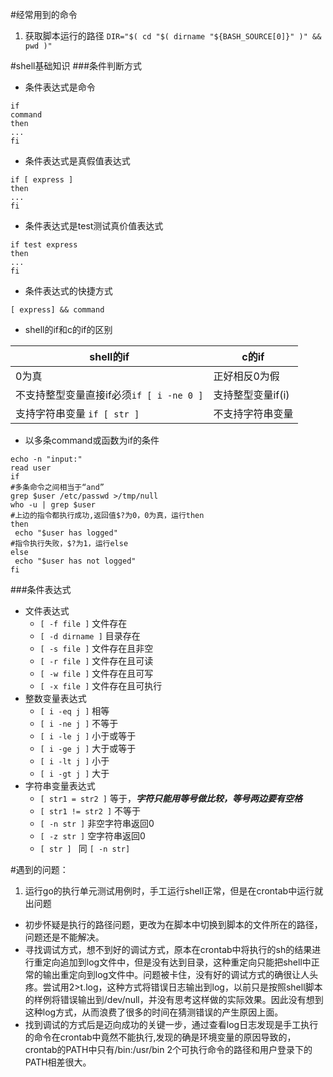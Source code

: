 #经常用到的命令
1. 获取脚本运行的路径
`DIR="$( cd "$( dirname "${BASH_SOURCE[0]}" )" && pwd )"`

#shell基础知识
###条件判断方式

 + 条件表达式是命令
```shell
if
command
then
...
fi
```
 + 条件表达式是真假值表达式
```shell
if [ express ]
then
...
fi
```
 + 条件表达式是test测试真价值表达式
```shell
if test express
then
...
fi
```
 + 条件表达式的快捷方式
```shell
[ express] && command
```
 + shell的if和c的if的区别

shell的if|c的if
---------|-----
0为真|正好相反0为假
不支持整型变量直接if必须`if [ i -ne 0 ]` | 支持整型变量if(i)
支持字符串变量 `if [ str ]` | 不支持字符串变量

+ 以多条command或函数为if的条件
```shell
echo -n "input:"
read user
if
#多条命令之间相当于“and”
grep $user /etc/passwd >/tmp/null      
who -u | grep $user
#上边的指令都执行成功,返回值$?为0，0为真，运行then
then
 echo "$user has logged"
#指令执行失败，$?为1，运行else 
else                           
 echo "$user has not logged"
fi  
```
###条件表达式
+ 文件表达式
  + `[ -f file ]` 文件存在
  + `[ -d dirname ]` 目录存在
  + `[ -s file ]` 文件存在且非空
  + `[ -r file ]` 文件存在且可读
  + `[ -w file ]` 文件存在且可写
  + `[ -x file ]` 文件存在且可执行
+ 整数变量表达式
  + `[ i -eq j ]` 相等
  + `[ i -ne j ]` 不等于
  + `[ i -le j ]` 小于或等于
  + `[ i -ge j ]` 大于或等于
  + `[ i -lt j ]` 小于
  + `[ i -gt j ]` 大于
+ 字符串变量表达式
  + `[ str1 = str2 ]` 等于，***字符只能用等号做比较，等号两边要有空格***
  + `[ str1 != str2 ]` 不等于
  + `[ -n str ]` 非空字符串返回0
  + `[ -z str ]` 空字符串返回0
  + `[ str ] ` 同 `[ -n str]`

#遇到的问题：
1. 运行go的执行单元测试用例时，手工运行shell正常，但是在crontab中运行就出问题
  + 初步怀疑是执行的路径问题，更改为在脚本中切换到脚本的文件所在的路径，问题还是不能解决。
  + 寻找调试方式，想不到好的调试方式，原本在crontab中将执行的sh的结果进行重定向追加到log文件中，但是没有达到目录，这种重定向只能把shell中正常的输出重定向到log文件中。问题被卡住，没有好的调试方式的确很让人头疼。尝试用2>t.log，这种方式将错误日志输出到log，以前只是按照shell脚本的样例将错误输出到/dev/null，并没有思考这样做的实际效果。因此没有想到这种log方式，从而浪费了很多的时间在猜测错误的产生原因上面。
  + 找到调试的方式后是迈向成功的关键一步，通过查看log日志发现是手工执行的命令在crontab中竟然不能执行,发现的确是环境变量的原因导致的，crontab的PATH中只有/bin:/usr/bin 2个可执行命令的路径和用户登录下的PATH相差很大。
